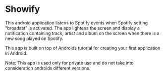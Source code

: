 # Showify

This android application listens to Spotify events when Spotify setting "broadast" is activated. The app lightens the screen and display a notification containing track, artist and album on the screen when there is a new song played on Spotify.    

This app is built on top of Androids tutorial for creating your first application in Android. 

Note: This app is used only for private use and do not take into consideration androids different versions. 


